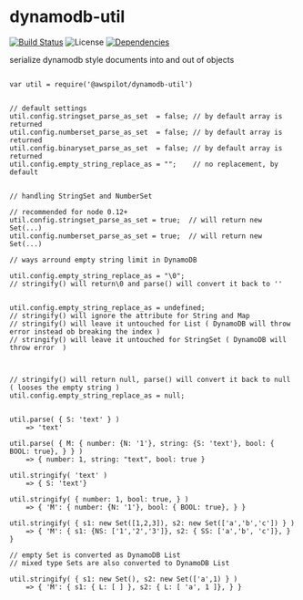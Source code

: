 # dynamodb-util

[![Build Status](https://travis-ci.org/awspilot/dynamodb-util.svg?branch=master)](https://travis-ci.org/awspilot/dynamodb-util) 
![License](https://img.shields.io/github/license/awspilot/dynamodb-util.svg)
[![Dependencies](https://david-dm.org/awspilot/dynamodb-util.svg)](https://david-dm.org/awspilot/dynamodb-util)  

serialize dynamodb style documents into and out of objects



```

var util = require('@awspilot/dynamodb-util')

```



```

// default settings
util.config.stringset_parse_as_set  = false; // by default array is returned
util.config.numberset_parse_as_set  = false; // by default array is returned
util.config.binaryset_parse_as_set  = false; // by default array is returned
util.config.empty_string_replace_as = "";    // no replacement, by default

```




```

// handling StringSet and NumberSet

// recommended for node 0.12+
util.config.stringset_parse_as_set = true;  // will return new Set(...)
util.config.numberset_parse_as_set = true;  // will return new Set(...)

```


```
// ways arround empty string limit in DynamoDB

util.config.empty_string_replace_as = "\0";
// stringify() will return\0 and parse() will convert it back to ''


util.config.empty_string_replace_as = undefined; 
// stringify() will ignore the attribute for String and Map
// stringify() will leave it untouched for List ( DynamoDB will throw error instead ob breaking the index )
// stringify() will leave it untouched for StringSet ( DynamoDB will throw error  )



// stringify() will return null, parse() will convert it back to null ( looses the empty string )
util.config.empty_string_replace_as = null;

```

```

util.parse( { S: 'text' } ) 
	=> 'text'

util.parse( { M: { number: {N: '1'}, string: {S: 'text'}, bool: { BOOL: true}, } } ) 
	=> { number: 1, string: "text", bool: true }

util.stringify( 'text' ) 
	=> { S: 'text'}

util.stringify( { number: 1, bool: true, } ) 
	=> { 'M': { number: {N: '1'}, bool: { BOOL: true}, } }

util.stringify( { s1: new Set([1,2,3]), s2: new Set(['a','b','c']) } ) 
	=> { 'M': { s1: {NS: ['1','2','3']}, s2: { SS: ['a','b', 'c']}, } }

// empty Set is converted as DynamoDB List
// mixed type Sets are also converted to DynamoDB List

util.stringify( { s1: new Set(), s2: new Set(['a',1) } ) 
	=> { 'M': { s1: { L: [ ] }, s2: { L: [ 'a', 1 ]}, } }

```